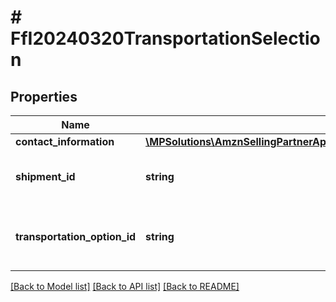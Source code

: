 # # FfI20240320TransportationSelection

## Properties

Name | Type | Description | Notes
------------ | ------------- | ------------- | -------------
**contact_information** | [**\MPSolutions\AmznSellingPartnerApi\Models\FulfillmentInbound20240320\FfI20240320ContactInformation**](FfI20240320ContactInformation.md) |  | [optional]
**shipment_id** | **string** | Shipment ID that the transportation Option is for. |
**transportation_option_id** | **string** | Transportation option being selected for the provided shipment. |

[[Back to Model list]](../../README.md#models) [[Back to API list]](../../README.md#endpoints) [[Back to README]](../../README.md)
